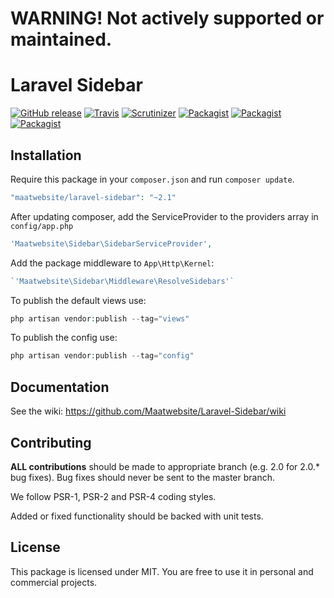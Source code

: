 # WARNING! Not actively supported or maintained.

# Laravel Sidebar

[![GitHub release](https://img.shields.io/github/release/Maatwebsite/Laravel-Sidebar.svg?style=flat)](https://packagist.org/packages/maatwebsite/laravel-sidebar)
[![Travis](https://img.shields.io/travis/Maatwebsite/Laravel-Sidebar.svg?style=flat)](https://travis-ci.org/Maatwebsite/Laravel-Sidebar)
[![Scrutinizer](https://img.shields.io/scrutinizer/g/Maatwebsite/Laravel-Sidebar.svg?style=flat)](https://github.com/Maatwebsite/Laravel-Sidebar)
[![Packagist](https://img.shields.io/packagist/dd/Maatwebsite/Laravel-Sidebar.svg?style=flat)](https://packagist.org/packages/maatwebsite/laravel-sidebar)
[![Packagist](https://img.shields.io/packagist/dm/Maatwebsite/Laravel-Sidebar.svg?style=flat)](https://packagist.org/packages/maatwebsite/laravel-sidebar)
[![Packagist](https://img.shields.io/packagist/dt/Maatwebsite/Laravel-Sidebar.svg?style=flat)](https://packagist.org/packages/maatwebsite/laravel-sidebar)

## Installation

Require this package in your `composer.json` and run `composer update`.

```php
"maatwebsite/laravel-sidebar": "~2.1"
```

After updating composer, add the ServiceProvider to the providers array in `config/app.php`

```php
'Maatwebsite\Sidebar\SidebarServiceProvider',
```

Add the package middleware to `App\Http\Kernel`:

```php
`'Maatwebsite\Sidebar\Middleware\ResolveSidebars'`
```

To publish the default views use:

```php
php artisan vendor:publish --tag="views"
```

To publish the config use:

```php
php artisan vendor:publish --tag="config"
```

## Documentation

See the wiki: https://github.com/Maatwebsite/Laravel-Sidebar/wiki

## Contributing

**ALL contributions** should be made to appropriate branch (e.g. 2.0 for 2.0.* bug fixes). Bug fixes should never be sent to the master branch.

We follow PSR-1, PSR-2 and PSR-4 coding styles.

Added or fixed functionality should be backed with unit tests.

## License

This package is licensed under MIT. You are free to use it in personal and commercial projects.
